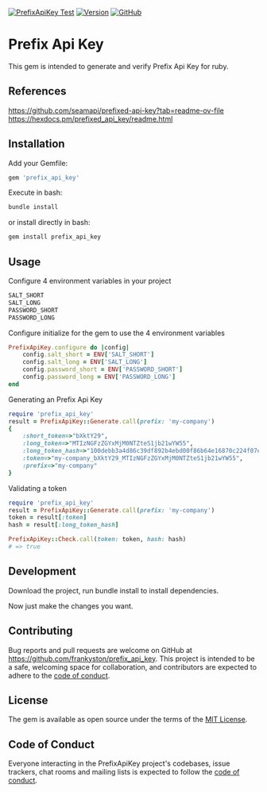 [![PrefixApiKey Test](https://github.com/frankyston/prefix_api_key/actions/workflows/test.yml/badge.svg?branch=main)](https://github.com/frankyston/prefix_api_key/actions/workflows/test.yml)
[![Version](https://img.shields.io/gem/v/prefix_api_key.svg?style=flat-square)](https://rubygems.org/gems/prefix_api_key)
[![GitHub](https://img.shields.io/github/license/frankyston/prefix_api_key?style=flat-square)](https://github.com/frankyston/prefix_api_key/blob/main/LICENSE)

# Prefix Api Key

This gem is intended to generate and verify Prefix Api Key for ruby.

## References
https://github.com/seamapi/prefixed-api-key?tab=readme-ov-file
https://hexdocs.pm/prefixed_api_key/readme.html

## Installation

Add your Gemfile:
```ruby
gem 'prefix_api_key'
```

Execute in bash:
```bash
bundle install
```

or install directly in bash:
```bash
gem install prefix_api_key
```

## Usage

Configure 4 environment variables in your project
```bash
SALT_SHORT
SALT_LONG
PASSWORD_SHORT
PASSWORD_LONG
```

Configure initialize for the gem to use the 4 environment variables
```ruby
PrefixApiKey.configure do |config|
	config.salt_short = ENV['SALT_SHORT']
	config.salt_long = ENV['SALT_LONG']
	config.password_short = ENV['PASSWORD_SHORT']
	config.password_long = ENV['PASSWORD_LONG']
end
```

Generating an Prefix Api Key
```ruby
require 'prefix_api_key'
result = PrefixApiKey::Generate.call(prefix: 'my-company')
{
	:short_token=>"bXktY29",
	:long_token=>"MTIzNGFzZGYxMjM0NTZteS1jb21wYW55",
	:long_token_hash=>"100debb3a4d86c39df892b4ebd00f86b64e16870c224f07e8393b9993b02944e",
	:token=>"my-company_bXktY29_MTIzNGFzZGYxMjM0NTZteS1jb21wYW55",
	:prefix=>"my-company"
}
```

Validating a token
```ruby
require 'prefix_api_key'
result = PrefixApiKey::Generate.call(prefix: 'my-company')
token = result[:token]
hash = result[:long_token_hash]

PrefixApiKey::Check.call(token: token, hash: hash)
# => true
```

## Development

Download the project, run bundle install to install dependencies.

Now just make the changes you want.

## Contributing

Bug reports and pull requests are welcome on GitHub at https://github.com/frankyston/prefix_api_key. This project is intended to be a safe, welcoming space for collaboration, and contributors are expected to adhere to the [code of conduct](https://github.com/frankyston/prefix_api_key/blob/main/CODE_OF_CONDUCT.md).

## License

The gem is available as open source under the terms of the [MIT License](https://opensource.org/licenses/MIT).

## Code of Conduct

Everyone interacting in the PrefixApiKey project's codebases, issue trackers, chat rooms and mailing lists is expected to follow the [code of conduct](https://github.com/frankyston/prefix_api_key/blob/main/CODE_OF_CONDUCT.md).
